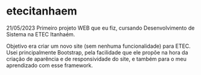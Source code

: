 # etecitanhaem
21/05/2023
Primeiro projeto WEB que eu fiz, cursando Desenvolvimento de Sistema na ETEC Itanhaém.

Objetivo era criar um novo site (sem nenhuma funcionalidade) para ETEC.
Usei principalmente Bootstrap, pela facilidade que ele propõe na hora da criação de aparência e de responsividade do site, e também para o meu aprendizado com esse framework.
